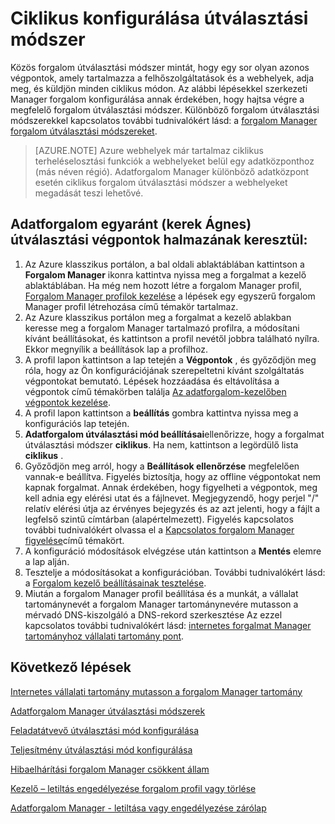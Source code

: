 <properties
   pageTitle="Állítsa be a forgalom Manager kerek Ágnes forgalom útválasztási módszer |} Microsoft Azure"
   description="Ez a cikk segít a forgalom Manager végpontok ciklikus terheléselosztási konfigurálása."
   services="traffic-manager"
   documentationCenter=""
   authors="sdwheeler"
   manager="carmonm"
   editor="tysonn" />
<tags
   ms.service="traffic-manager"
   ms.devlang="na"
   ms.topic="article"
   ms.tgt_pltfrm="na"
   ms.workload="infrastructure-services"
   ms.date="10/18/2016"
   ms.author="sewhee" />
<!-- repub for nofollow -->

# <a name="configure-round-robin-routing-method"></a>Ciklikus konfigurálása útválasztási módszer

Közös forgalom útválasztási módszer mintát, hogy egy sor olyan azonos végpontok, amely tartalmazza a felhőszolgáltatások és a webhelyek, adja meg, és küldjön minden ciklikus módon. Az alábbi lépésekkel szerkezeti Manager forgalom konfigurálása annak érdekében, hogy hajtsa végre a megfelelő forgalom útválasztási módszer. Különböző forgalom útválasztási módszerekkel kapcsolatos további tudnivalókért lásd: a [forgalom Manager forgalom útválasztási módszereket](traffic-manager-routing-methods.md).

>[AZURE.NOTE] Azure webhelyek már tartalmaz ciklikus terheléselosztási funkciók a webhelyeket belül egy adatközponthoz (más néven régió). Adatforgalom Manager különböző adatközpont esetén ciklikus forgalom útválasztási módszer a webhelyeket megadását teszi lehetővé.

## <a name="routing-traffic-equally-round-robin-across-a-set-of-endpoints"></a>Adatforgalom egyaránt (kerek Ágnes) útválasztási végpontok halmazának keresztül:

1. Az Azure klasszikus portálon, a bal oldali ablaktáblában kattintson a **Forgalom Manager** ikonra kattintva nyissa meg a forgalmat a kezelő ablaktáblában. Ha még nem hozott létre a forgalom Manager profil, [Forgalom Manager profilok kezelése](traffic-manager-manage-profiles.md) a lépések egy egyszerű forgalom Manager profil létrehozása című témakör tartalmaz.
2. Az Azure klasszikus portálon meg a forgalmat a kezelő ablakban keresse meg a forgalom Manager tartalmazó profilra, a módosítani kívánt beállításokat, és kattintson a profil nevétől jobbra található nyílra. Ekkor megnyílik a beállítások lap a profilhoz.
3. A profil lapon kattintson a lap tetején a **Végpontok** , és győződjön meg róla, hogy az Ön konfigurációjának szerepeltetni kívánt szolgáltatás végpontokat bemutató. Lépések hozzáadása és eltávolítása a végpontok című témakörben találja [Az adatforgalom-kezelőben végpontok kezelése](traffic-manager-endpoints.md).
4. A profil lapon kattintson a **beállítás** gombra kattintva nyissa meg a konfigurációs lap tetején.
5. **Adatforgalom útválasztási mód beállításai**ellenőrizze, hogy a forgalmat útválasztási módszer **ciklikus**. Ha nem, kattintson a legördülő lista **ciklikus** .
6. Győződjön meg arról, hogy a **Beállítások ellenőrzése** megfelelően vannak-e beállítva. Figyelés biztosítja, hogy az offline végpontokat nem kapnak forgalmat. Annak érdekében, hogy figyelheti a végpontok, meg kell adnia egy elérési utat és a fájlnevet. Megjegyzendő, hogy perjel "/" relatív elérési útja az érvényes bejegyzés és az azt jelenti, hogy a fájlt a legfelső szintű címtárban (alapértelmezett). Figyelés kapcsolatos további tudnivalókért olvassa el a [Kapcsolatos forgalom Manager figyelése](traffic-manager-monitoring.md)című témakört.
7. A konfiguráció módosítások elvégzése után kattintson a **Mentés** elemre a lap alján.
8. Tesztelje a módosításokat a konfigurációban. További tudnivalókért lásd: a [Forgalom kezelő beállításainak tesztelése](traffic-manager-testing-settings.md).
9. Miután a forgalom Manager profil beállítása és a munkát, a vállalat tartománynevét a forgalom Manager tartománynevére mutasson a mérvadó DNS-kiszolgáló a DNS-rekord szerkesztése Az ezzel kapcsolatos további tudnivalókért lásd: [internetes forgalmat Manager tartományhoz vállalati tartomány pont](traffic-manager-point-internet-domain.md).

## <a name="next-steps"></a>Következő lépések


[Internetes vállalati tartomány mutasson a forgalom Manager tartomány](traffic-manager-point-internet-domain.md)

[Adatforgalom Manager útválasztási módszerek](traffic-manager-routing-methods.md)

[Feladatátvevő útválasztási mód konfigurálása](traffic-manager-configure-failover-routing-method.md)

[Teljesítmény útválasztási mód konfigurálása](traffic-manager-configure-performance-routing-method.md)

[Hibaelhárítási forgalom Manager csökkent állam](traffic-manager-troubleshooting-degraded.md)

[Kezelő – letiltás engedélyezése forgalom profil vagy törlése](disable-enable-or-delete-a-profile.md)

[Adatforgalom Manager - letiltása vagy engedélyezése zárólap](disable-or-enable-an-endpoint.md)

